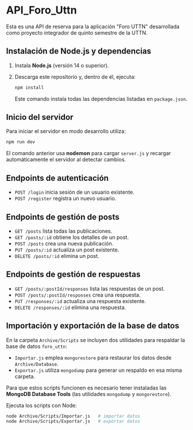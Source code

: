 # API_Foro_Uttn
Esta es una API de reserva para la aplicación "Foro UTTN" desarrollada como proyecto integrador de quinto semestre de la UTTN.

## Instalación de Node.js y dependencias

1. Instala **Node.js** (versión 14 o superior).
2. Descarga este repositorio y, dentro de él, ejecuta:

   ```bash
   npm install
   ```

   Este comando instala todas las dependencias listadas en `package.json`.

## Inicio del servidor

Para iniciar el servidor en modo desarrollo utiliza:

```bash
npm run dev
```


El comando anterior usa **nodemon** para cargar `server.js` y recargar automáticamente el servidor al detectar cambios.


## Endpoints de autenticación

- `POST /login` inicia sesión de un usuario existente.
- `POST /register` registra un nuevo usuario.


## Endpoints de gestión de posts

- `GET /posts` lista todas las publicaciones.
- `GET /posts/:id` obtiene los detalles de un post.
- `POST /posts` crea una nueva publicación.
- `PUT /posts/:id` actualiza un post existente.
- `DELETE /posts/:id` elimina un post.

## Endpoints de gestión de respuestas

- `GET /posts/:postId/responses` lista las respuestas de un post.
- `POST /posts/:postId/responses` crea una respuesta.
- `PUT /responses/:id` actualiza una respuesta existente.
- `DELETE /responses/:id` elimina una respuesta.


## Importación y exportación de la base de datos

En la carpeta `Archive/Scripts` se incluyen dos utilidades para respaldar la base de datos `foro_uttn`:

* `Importar.js` emplea `mongorestore` para restaurar los datos desde `Archive/Database`.
* `Exportar.js` utiliza `mongodump` para generar un respaldo en esa misma carpeta.

Para que estos scripts funcionen es necesario tener instaladas las **MongoDB Database Tools** (las utilidades `mongodump` y `mongorestore`).

Ejecuta los scripts con Node:

```bash
node Archive/Scripts/Importar.js   # importar datos
node Archive/Scripts/Exportar.js   # exportar datos
```